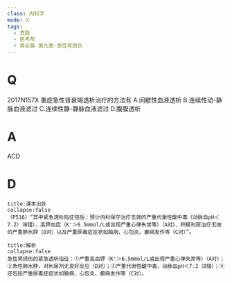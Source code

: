 ```yaml
---
class: 内科学
mode: X
tags:
  - 真题
  - 医考帮
  - 第五篇-第九章-急性肾损伤
---
```


# Q
2017N157X 重症急性肾衰竭透析治疗的方法有
A.间歇性血液透析
B.连续性动-静脉血液滤过
C.连续性静-静脉血液滤过
D.腹膜透析

# A
ACD
# D
```ad-note
title:课本出处
collapse:false
（P516）“其中紧急透析指征包括：预计内科保守治疗无效的严重代谢性酸中毒（动脉血pH＜7.2）（B错）、高钾血症（K⁺＞6.5mmol/L或出现严重心律失常等）（A对）、积极利尿治疗无效的严重肺水肿（D对）以及严重尿毒症症状如脑病、心包炎、癫痫发作等（C对）”。
```

```ad-summary
title:解析
collapse:false
急性肾损伤的紧急透析指征：①严重高血钾（K⁺＞6.5mmol/L或出现严重心律失常等）（A对）；②急性肺水肿，对利尿剂无良好反应（D对）；③严重代谢性酸中毒，动脉血pH＜7.2（B错）；④还包括严重尿毒症症状如脑病、心包炎、癫痫发作等（C对）。
```

